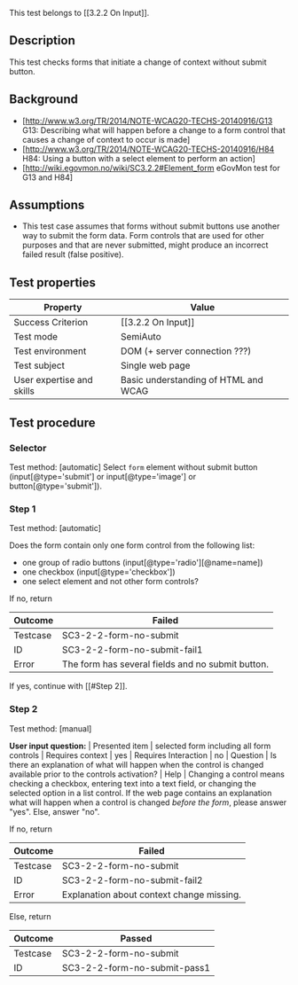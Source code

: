 This test belongs to [[3.2.2 On Input]].


## Description
This test checks forms that initiate a change of context without submit button.


## Background
- [http://www.w3.org/TR/2014/NOTE-WCAG20-TECHS-20140916/G13 G13: Describing what will happen before a change to a form control that causes a change of context to occur is made]
- [http://www.w3.org/TR/2014/NOTE-WCAG20-TECHS-20140916/H84 H84: Using a button with a select element to perform an action]
- [http://wiki.egovmon.no/wiki/SC3.2.2#Element_form eGovMon test for G13 and H84]


## Assumptions
- This test case assumes that forms without submit buttons use another way to submit the form data. Form controls that are used for other purposes and that are never submitted, might produce an incorrect failed result (false positive).


## Test properties
| Property          | Value
|-------------------|----
| Success Criterion | [[3.2.2 On Input]]
| Test mode         | SemiAuto
| Test environment  | DOM (+ server connection ???)
| Test subject      | Single web page
| User expertise and skills | Basic understanding of HTML and WCAG


## Test procedure

### Selector
Test method: [automatic]
Select `form` element without submit button (input[@type='submit'] or input[@type='image'] or button[@type='submit']).

### Step 1
Test method: [automatic]

Does the form contain only one form control from the following list:
- one group of radio buttons (input[@type='radio'][@name=name])
- one checkbox (input[@type='checkbox'])
- one select element
and not other form controls?

If no, return

| Outcome  | Failed
|----------|-----
| Testcase | SC3-2-2-form-no-submit
| ID       | SC3-2-2-form-no-submit-fail1
| Error    | The form has several fields and no submit button.

If yes, continue with [[#Step 2]].

### Step 2
Test method: [manual]

**User input question:**
| Presented item       | selected form including all form controls
| Requires context     | yes
| Requires Interaction | no
| Question             | Is there an explanation of what will happen when the control is changed available prior to the controls activation?
| Help                 | Changing a control means checking a checkbox, entering text into a text field, or changing the selected option in a list control. If the web page contains an explanation what will happen when a control is changed *before the form*, please answer "yes". Else, answer "no".

If no, return

| Outcome  | Failed
|----------|-----
| Testcase | SC3-2-2-form-no-submit
| ID       | SC3-2-2-form-no-submit-fail2
| Error    | Explanation about context change missing.

Else, return

| Outcome  | Passed
|----------|-----
| Testcase | SC3-2-2-form-no-submit
| ID       | SC3-2-2-form-no-submit-pass1
